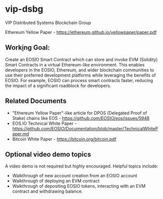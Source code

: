 # vip-dsbg
VIP Distributed Systems Blockchain Group

Ethereum Yellow Paper - https://ethereum.github.io/yellowpaper/paper.pdf

## Work[i](https://eosio.devpost.com/)ng Goal: 
Create an EOSIO Smart Contract which can store and invoke EVM (Solidity) Smart Contracts in a virtual Ethereum-like environment. This enables developers in the EOSIO, Ethereum, and wider blockchain communities to use their preferred development platforms while leveraging the benefits of EOSIO. For example, EOSIO can process smart contracts faster, reducing the impact of a significant roadblock for developers.

## Related Documents
- "Ethereum Yellow Paper"-like article for DPOS (Delegated Proof of Stake) chains like EOS - https://github.com/EOSIO/eos/issues/5948
- EOS.IO Technical White Paper - https://github.com/EOSIO/Documentation/blob/master/TechnicalWhitePaper.md
- Bitcoin White Paper - https://bitcoin.org/bitcoin.pdf

## Optional video demo topics
A video demo is not required but highly encouraged. Helpful topics include:
- Walkthrough of new account creation from an EOSIO account
- Walkthrough of deploying an EVM contract
- Walkthrough of depositing EOSIO tokens, interacting with an EVM contract and withdrawing balance.

